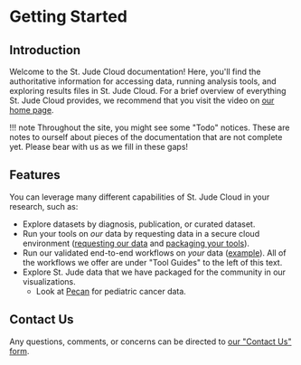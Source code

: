 # Getting Started

## Introduction

Welcome to the St. Jude Cloud documentation! Here, you'll find the 
authoritative information for accessing data, running analysis tools,
and exploring results files in St. Jude Cloud. For a brief overview of
everything St. Jude Cloud provides, we recommend that you visit the video
on [our home page](https://stjude.cloud).

!!! note
    Throughout the site, you might see some "Todo" notices. These are notes
    to ourself about pieces of the documentation that are not complete yet.
    Please bear with us as we fill in these gaps!

## Features

You can leverage many different capabilities of St. Jude Cloud in your research, such as:

* Explore datasets by diagnosis, publication, or curated dataset.
* Run your tools on *our* data by requesting data in a secure cloud environment ([requesting our data](guides/data/data-request.md) and [packaging your tools](guides/data/run-your-tools.md)).
* Run our validated end-to-end workflows on *your* data ([example](guides/tools/rapid-rnaseq.md)). All of the workflows we offer are under "Tool Guides" to the left of this text.
* Explore St. Jude data that we have packaged for the community in our visualizations.
    * Look at [Pecan](https://pecan.stjude.cloud) for pediatric cancer data.

## Contact Us

Any questions, comments, or concerns can be directed to [our "Contact Us" form](https://stjude.cloud/contact).
